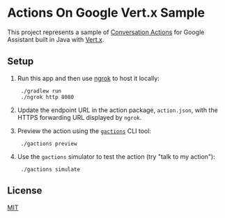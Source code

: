 # Actions On Google Vert.x Sample

This project represents a sample of [Conversation Actions](https://developers.google.com/actions/) 
for Google Assistant built in Java with [Vert.x](http://vertx.io/).

## Setup

1. Run this app and then use [ngrok](https://ngrok.com/) to host it locally:

		./gradlew run
		./ngrok http 8080

2. Update the endpoint URL in the action package, `action.json`, with the HTTPS
forwarding URL displayed by `ngrok`.
3. Preview the action using the [`gactions`](https://developers.google.com/actions/tools/gactions-cli)
CLI tool:

		./gactions preview

4. Use the `gactions` simulator to test the action (try "talk to my action"):

		./gactions simulate

## License

[MIT](./LICENSE)
